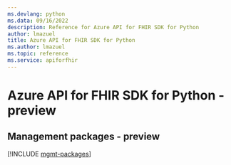 ```yaml
---
ms.devlang: python
ms.data: 09/16/2022
description: Reference for Azure API for FHIR SDK for Python
author: lmazuel
title: Azure API for FHIR SDK for Python
ms.author: lmazuel
ms.topic: reference
ms.service: apiforfhir
---
```

# Azure API for FHIR SDK for Python - preview

## Management packages - preview
[!INCLUDE [mgmt-packages](api-for-fhir-mgmt-index.md)]
